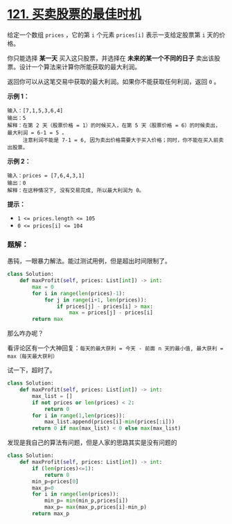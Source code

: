 # [121. 买卖股票的最佳时机](https://leetcode.cn/problems/best-time-to-buy-and-sell-stock/)

给定一个数组 `prices` ，它的第 `i` 个元素 `prices[i]` 表示一支给定股票第 `i` 天的价格。

你只能选择 **某一天** 买入这只股票，并选择在 **未来的某一个不同的日子** 卖出该股票。设计一个算法来计算你所能获取的最大利润。

返回你可以从这笔交易中获取的最大利润。如果你不能获取任何利润，返回 `0` 。

 

**示例 1：**

```
输入：[7,1,5,3,6,4]
输出：5
解释：在第 2 天（股票价格 = 1）的时候买入，在第 5 天（股票价格 = 6）的时候卖出，最大利润 = 6-1 = 5 。
     注意利润不能是 7-1 = 6, 因为卖出价格需要大于买入价格；同时，你不能在买入前卖出股票。
```

**示例 2：**

```
输入：prices = [7,6,4,3,1]
输出：0
解释：在这种情况下, 没有交易完成, 所以最大利润为 0。
```

 

**提示：**

- `1 <= prices.length <= 105`
- `0 <= prices[i] <= 104`





### 题解：

愚钝，一眼暴力解法。能过测试用例，但是超出时间限制了。

```python
class Solution:
    def maxProfit(self, prices: List[int]) -> int:
        max = 0
        for i in range(len(prices)-1):
            for j in range(i+1, len(prices)):
                if prices[j] - prices[i] > max:
                    max = prices[j] - prices[i]
        return max
```

那么咋办呢？

看评论区有一个大神回复：`每天的最大获利 = 今天 - 前面 n 天的最小值, 最大获利 = max（每天最大获利）`

试一下，超时了。

```python
class Solution:
    def maxProfit(self, prices: List[int]) -> int:
        max_list = []
        if not prices or len(prices) < 2:
            return 0
        for i in range(1,len(prices)):
            max_list.append(prices[i]-min(prices[:i]))
        return 0 if max(max_list) < 0 else max(max_list)
```

发现是我自己的算法有问题，但是人家的思路其实是没有问题的

```python
class Solution:
    def maxProfit(self, prices: List[int]) -> int:
        if (len(prices)<=1):
            return 0
        min_p=prices[0]
        max_p=0
        for i in range(len(prices)):
            min_p= min(min_p,prices[i])
            max_p= max(max_p,prices[i]-min_p)
        return max_p
            
```

